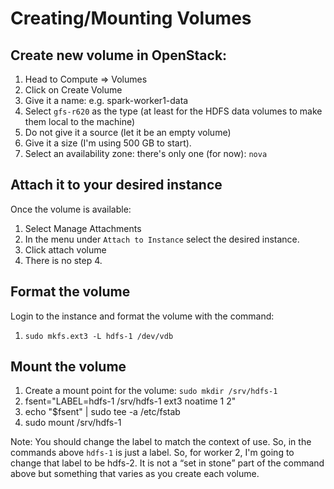 # Creating/Mounting Volumes

## Create new volume in OpenStack:

1. Head to Compute => Volumes
2. Click on Create Volume
3. Give it a name: e.g. spark-worker1-data
4. Select `gfs-r620` as the type (at least for the HDFS data volumes to make them local to the machine)
5. Do not give it a source (let it be an empty volume)
6. Give it a size (I'm using 500 GB to start).
7. Select an availability zone: there's only one (for now): `nova`

## Attach it to your desired instance

Once the volume is available:

1. Select Manage Attachments
2. In the menu under `Attach to Instance` select the desired instance.
3. Click attach volume
4. There is no step 4.

## Format the volume

Login to the instance and format the volume with the command:

1. `sudo mkfs.ext3 -L hdfs-1 /dev/vdb`

## Mount the volume

1. Create a mount point for the volume: `sudo mkdir /srv/hdfs-1`
2. fsent="LABEL=hdfs-1 /srv/hdfs-1 ext3 noatime 1 2"
3. echo "$fsent" | sudo tee -a /etc/fstab
4. sudo mount /srv/hdfs-1

Note: You should change the label to match the context of use. So, in the commands above `hdfs-1` is just a label.
So, for worker 2, I'm going to change that label to be hdfs-2. It is not a <q>set in stone</q> part of the command above
but something that varies as you create each volume.

